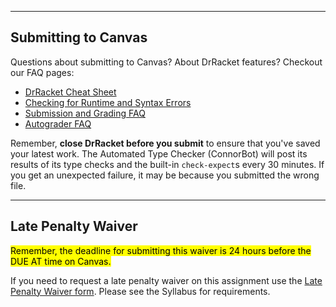 * * *

## Submitting to Canvas

Questions about submitting to Canvas? About DrRacket features? Checkout our FAQ pages:

* [DrRacket Cheat Sheet](https://canvas.northwestern.edu/courses/201068/pages/drracket-cheatsheet)
* [Checking for Runtime and Syntax Errors](https://canvas.northwestern.edu/courses/201068/pages/checking-for-syntax-or-runtime-errors-in-racket)
* [Submission and Grading FAQ](https://canvas.northwestern.edu/courses/201068/pages/exercise-submission-+-grading-faq)
* [Autograder FAQ](https://canvas.northwestern.edu/courses/201068/pages/autograder-and-submission-faq)

Remember, **close DrRacket before you submit** to ensure that you've saved your latest work. The Automated Type Checker (ConnorBot) will post its results of its type checks and the built-in `check-expect`s every 30 minutes. If you get an unexpected failure, it may be because you submitted the wrong file.

* * *

## Late Penalty Waiver

<mark>Remember, the deadline for submitting this waiver is 24 hours before the DUE AT time on Canvas.</mark>

If you need to request a late penalty waiver on this assignment use the <a href="https://forms.gle/qPjnrmqtZSjpaGAY6">Late Penalty Waiver form</a>. Please see the Syllabus for requirements.
